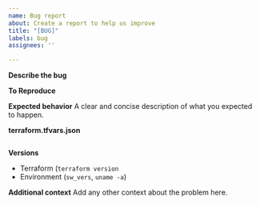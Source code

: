 ```yaml
---
name: Bug report
about: Create a report to help us improve
title: "[BUG]"
labels: bug
assignees: ''

---
```


**Describe the bug**

**To Reproduce**

**Expected behavior**
A clear and concise description of what you expected to happen.

**terraform.tfvars.json**
```json
```

**Versions**
* Terraform  (```terraform version```
* Environment (```sw_vers```, ```uname -a```)

**Additional context**
Add any other context about the problem here.
